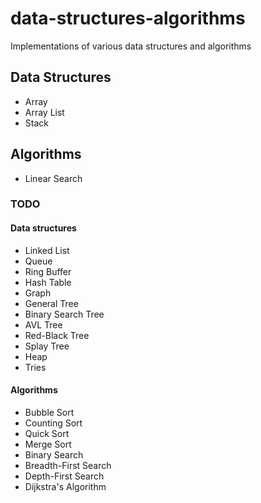 # data-structures-algorithms

Implementations of various data structures and algorithms

## Data Structures

- Array
- Array List
- Stack

## Algorithms

- Linear Search

### TODO

#### Data structures

- Linked List
- Queue
- Ring Buffer
- Hash Table
- Graph
- General Tree
- Binary Search Tree
- AVL Tree
- Red-Black Tree
- Splay Tree
- Heap
- Tries

#### Algorithms

- Bubble Sort
- Counting Sort
- Quick Sort
- Merge Sort
- Binary Search
- Breadth-First Search
- Depth-First Search
- Dijkstra's Algorithm
